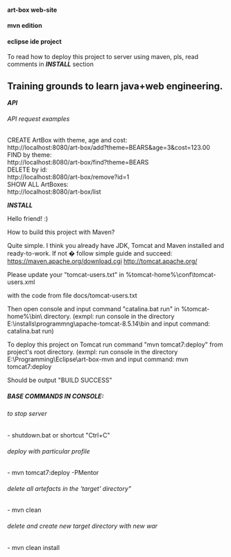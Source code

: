 <h4> art-box web-site </h4>
<h4> mvn edition </h4>
<h4> eclipse ide project </h4>

To read how to deploy this project to server using maven, pls, read comments in ***INSTALL*** section

<h2>Training grounds to learn java+web engineering.</h2>
</p>

***API***
<h6>API request examples</h6>

CREATE ArtBox with theme, age and cost:<br>
	http://localhost:8080/art-box/add?theme=BEARS&age=3&cost=123.00<br>
FIND by theme:<br>
	http://localhost:8080/art-box/find?theme=BEARS<br>
DELETE by id:<br>
	http://localhost:8080/art-box/remove?id=1<br>
SHOW ALL ArtBoxes:<br>
	http://localhost:8080/art-box/list<br>

***INSTALL***

Hello friend! :)

How to build this project with Maven?

Quite simple. I think you already have JDK, Tomcat and Maven installed and ready-to-work. If not � follow simple guide and succeed:
https://maven.apache.org/download.cgi
http://tomcat.apache.org/

Please update your "tomcat-users.txt" in %tomcat-home%\conf\tomcat-users.xml 

with the code from file docs/tomcat-users.txt

Then open console and input command "catalina.bat run" in %tomcat-home%\bin\ directory.
(exmpl: run console in the directory E:\installs\programmng\apache-tomcat-8.5.14\bin and input command: catalina.bat run)

To deploy this project on Tomcat run command "mvn tomcat7:deploy" from project's root
directory.
(exmpl: run console in the directory E:\Programming\Eclipse\art-box-mvn and input command: mvn tomcat7:deploy

Should be output "BUILD SUCCESS"
	
<h5> BASE COMMANDS IN CONSOLE: </h5>

<h6> to stop server </h6>
		- shutdown.bat or shortcut "Ctrl+C" 
		
<h6> deploy with particular profile </h6>
		- mvn tomcat7:deploy -PMentor
		
<h6> delete all artefacts in the 'target' directory" </h6>
		- mvn clean
		
<h6> delete and create new target directory with new war </h6>
		- mvn clean install
		

